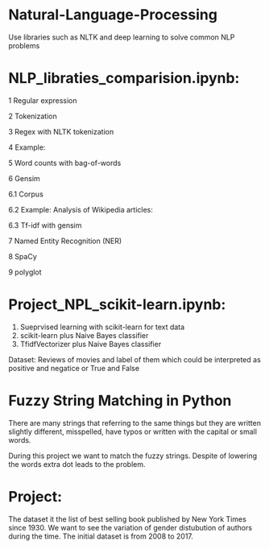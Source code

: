 # Natural-Language-Processing
Use libraries such as NLTK and deep learning to solve common NLP problems




# NLP_libraties_comparision.ipynb:
1  Regular expression

2  Tokenization

3  Regex with NLTK tokenization

4  Example:

5  Word counts with bag-of-words

6  Gensim

6.1  Corpus

6.2  Example: Analysis of Wikipedia articles:

6.3  Tf-idf with gensim

7  Named Entity Recognition (NER)

8  SpaCy

9  polyglot





# Project_NPL_scikit-learn.ipynb:
1. Sueprvised learning with scikit-learn for text data
2. scikit-learn plus Naive Bayes classifier
3. TfidfVectorizer plus Naive Bayes classifier

Dataset: 
Reviews of movies and label of them which could be interpreted as positive and negatice or True and False







# Fuzzy String Matching in Python
There are many strings that referring to the same things but they are written slightly different, misspelled, have typos or written with the capital or small words.

During this project we want to match the fuzzy strings. Despite of lowering the words extra dot leads to the problem.

# Project: 
The dataset it the list of best selling book published by New York Times since  1930. We want to see the variation of gender distubution of authors during the time. The initial dataset is from 2008 to 2017.
